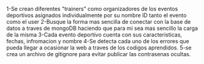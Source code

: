 1-Se crean diferentes "trainers" como organizadores de los eventos deportivos asignados individualmente por su nombre ID tanto el evento como el user
2-Busque la forma mas sencilla de conectar con la base de datos a traves de mongoDB haciendo que para mi sea mas sencillo la carga de la misma
3-Cada evento deportivo cuenta con sus caracteristicas, fechas, infromacion y nombre
4-Se detecta cada uno de los errores que pueda llegar a ocasionar la web a traves de los codigos aprendidos.
5-se crea un archivo de gitignore para evitar publicar las contrasenas ocultas.

